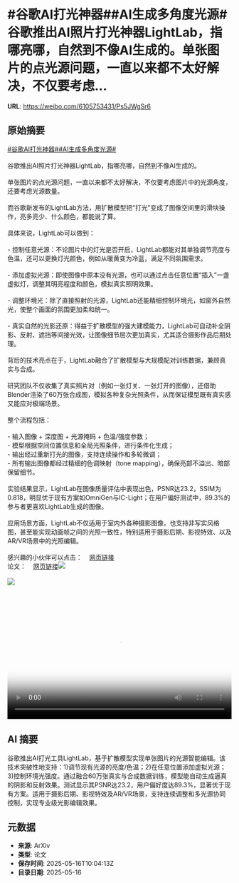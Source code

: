 # #谷歌AI打光神器##AI生成多角度光源#谷歌推出AI照片打光神器LightLab，指哪亮哪，自然到不像AI生成的。单张图片的点光源问题，一直以来都不太好解决，不仅要考虑...

**URL**: https://weibo.com/6105753431/Ps5JWgSr6

## 原始摘要

<a href="https://m.weibo.cn/search?containerid=231522type%3D1%26t%3D10%26q%3D%23%E8%B0%B7%E6%AD%8CAI%E6%89%93%E5%85%89%E7%A5%9E%E5%99%A8%23&amp;extparam=%23%E8%B0%B7%E6%AD%8CAI%E6%89%93%E5%85%89%E7%A5%9E%E5%99%A8%23" data-hide=""><span class="surl-text">#谷歌AI打光神器#</span></a><a href="https://m.weibo.cn/search?containerid=231522type%3D1%26t%3D10%26q%3D%23AI%E7%94%9F%E6%88%90%E5%A4%9A%E8%A7%92%E5%BA%A6%E5%85%89%E6%BA%90%23&amp;extparam=%23AI%E7%94%9F%E6%88%90%E5%A4%9A%E8%A7%92%E5%BA%A6%E5%85%89%E6%BA%90%23" data-hide=""><span class="surl-text">#AI生成多角度光源#</span></a><br><br>谷歌推出AI照片打光神器LightLab，指哪亮哪，自然到不像AI生成的。<br><br>单张图片的点光源问题，一直以来都不太好解决，不仅要考虑图片中的光源角度，还要考虑光源数量。<br><br>而谷歌新发布的LightLab方法，用扩散模型把“打光”变成了图像空间里的滑块操作，亮多亮少、什么颜色，都能说了算。<br><br>具体来说，LightLab可以做到：<br><br>- 控制任意光源：不论图片中的灯光是否开启，LightLab都能对其单独调节亮度与色温，还可以更换灯光颜色，例如从暖黄变为冷蓝，满足不同氛围需求。<br><br>- 添加虚拟光源：即使图像中原本没有光源，也可以通过点击任意位置“插入”一盏虚拟灯，调整其明亮程度和颜色，模拟真实照明效果。<br><br>- 调整环境光：除了直接照射的光源，LightLab还能精细控制环境光，如窗外自然光，使整个画面的氛围更加柔和统一。<br><br>- 真实自然的光影还原：得益于扩散模型的强大建模能力，LightLab可自动补全阴影、反射、遮挡等间接光效，让图像细节层次更加真实，尤其适合摄影作品后期处理。<br><br>背后的技术亮点在于，LightLab融合了扩散模型与大规模配对训练数据，兼顾真实与合成。<br><br>研究团队不仅收集了真实照片对（例如一张灯关、一张灯开的图像），还借助Blender渲染了60万张合成图，模拟各种复杂光照条件，从而保证模型既有真实感又能应对极端场景。<br><br>整个流程包括：<br><br>- 输入图像 + 深度图 + 光源掩码 + 色温/强度参数；    <br>- 模型根据空间位置信息和全局光照条件，进行条件化生成；<br>- 输出经过重新打光的图像，支持连续操作和多轮微调；<br>- 所有输出图像都经过精细的色调映射（tone mapping），确保亮部不溢出、暗部保留细节。<br><br>实验结果显示，LightLab在图像质量评估中表现出色，PSNR达23.2，SSIM为0.818，明显优于现有方案如OmniGen与IC-Light；在用户偏好测试中，89.3%的参与者更喜欢LightLab生成的图像。<br><br>应用场景方面，LightLab不仅适用于室内外各种摄影图像，也支持非写实风格图，甚至能实现动画帧之间的光照一致性，特别适用于摄影后期、影视特效、以及AR/VR场景中的光照编辑。<br><br>感兴趣的小伙伴可以点击：<a href="https://weibo.cn/sinaurl?u=https%3A%2F%2Fnadmag.github.io%2FLightLab%2F" data-hide=""><span class="url-icon"><img style="width: 1rem;height: 1rem" src="https://h5.sinaimg.cn/upload/2015/09/25/3/timeline_card_small_web_default.png" referrerpolicy="no-referrer"></span><span class="surl-text">网页链接</span></a><br>论文：<a href="https://weibo.cn/sinaurl?u=https%3A%2F%2Fwww.arxiv.org%2Fabs%2F2505.09608" data-hide=""><span class="url-icon"><img style="width: 1rem;height: 1rem" src="https://h5.sinaimg.cn/upload/2015/09/25/3/timeline_card_small_web_default.png" referrerpolicy="no-referrer"></span><span class="surl-text">网页链接</span></a><img style="" src="https://tvax4.sinaimg.cn/large/006Fd7o3ly1i1hde5673hj31xi0puad8.jpg" referrerpolicy="no-referrer"><br><br><img style="" src="https://tvax3.sinaimg.cn/large/006Fd7o3ly1i1hde90le8j30zk0k0ta2.jpg" referrerpolicy="no-referrer"><br><br><br clear="both"><div style="clear: both"></div><video controls="controls" poster="https://tvax2.sinaimg.cn/orj480/006Fd7o3ly1i1hde59vu5j31xi0puad8.jpg" style="width: 100%"><source src="https://f.video.weibocdn.com/o0/2Etb9sw9lx08ohZFCNag01041200audV0E010.mp4?label=mp4_720p&amp;template=1936x720.25.0&amp;ori=0&amp;ps=1CwnkDw1GXwCQx&amp;Expires=1747393170&amp;ssig=YLmx4glz9F&amp;KID=unistore,video"><source src="https://f.video.weibocdn.com/o0/DQvJEifBlx08ohZF7YUg010412005pNt0E010.mp4?label=mp4_hd&amp;template=1288x480.25.0&amp;ori=0&amp;ps=1CwnkDw1GXwCQx&amp;Expires=1747393170&amp;ssig=Ty0ASPS2OP&amp;KID=unistore,video"><source src="https://f.video.weibocdn.com/o0/v32NajJglx08ohZFaxKg010412003tcO0E010.mp4?label=mp4_ld&amp;template=968x360.25.0&amp;ori=0&amp;ps=1CwnkDw1GXwCQx&amp;Expires=1747393170&amp;ssig=GhrBoaLON2&amp;KID=unistore,video"><p>视频无法显示，请前往<a href="https://video.weibo.com/show?fid=1034%3A5166948028448794" target="_blank" rel="noopener noreferrer">微博视频</a>观看。</p></video>

## AI 摘要

谷歌推出AI打光工具LightLab，基于扩散模型实现单张图片的光源智能编辑。该技术突破性地支持：1)调节现有光源的亮度/色温；2)在任意位置添加虚拟光源；3)控制环境光强度。通过融合60万张真实与合成数据训练，模型能自动生成逼真的阴影和反射效果。测试显示其PSNR达23.2，用户偏好度达89.3%，显著优于现有方案。适用于摄影后期、影视特效及AR/VR场景，支持连续调整和多光源协同控制，实现专业级光影编辑效果。

## 元数据

- **来源**: ArXiv
- **类型**: 论文
- **保存时间**: 2025-05-16T10:04:13Z
- **目录日期**: 2025-05-16
